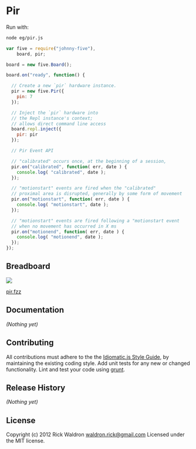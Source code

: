 # Pir

Run with:
```bash
node eg/pir.js
```


```javascript
var five = require("johnny-five"),
    board, pir;

board = new five.Board();

board.on("ready", function() {

  // Create a new `pir` hardware instance.
  pir = new five.Pir({
    pin: 7
  });

  // Inject the `pir` hardware into
  // the Repl instance's context;
  // allows direct command line access
  board.repl.inject({
    pir: pir
  });

  // Pir Event API

  // "calibrated" occurs once, at the beginning of a session,
  pir.on("calibrated", function( err, date ) {
    console.log( "calibrated", date );
  });

  // "motionstart" events are fired when the "calibrated"
  // proximal area is disrupted, generally by some form of movement
  pir.on("motionstart", function( err, date ) {
    console.log( "motionstart", date );
  });

  // "motionstart" events are fired following a "motionstart event
  // when no movement has occurred in X ms
  pir.on("motionend", function( err, date ) {
    console.log( "motionend", date );
  });
});

```

## Breadboard

<img src="https://raw.github.com/rwldrn/johnny-five/master/docs/breadboard/pir.png">

[pir.fzz](https://github.com/rwldrn/johnny-five/blob/master/docs/breadboard/pir.fzz)


## Documentation

_(Nothing yet)_









## Contributing
All contributions must adhere to the the [Idiomatic.js Style Guide](https://github.com/rwldrn/idiomatic.js),
by maintaining the existing coding style. Add unit tests for any new or changed functionality. Lint and test your code using [grunt](https://github.com/cowboy/grunt).

## Release History
_(Nothing yet)_

## License
Copyright (c) 2012 Rick Waldron <waldron.rick@gmail.com>
Licensed under the MIT license.
